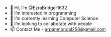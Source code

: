- 👋 Hi, I’m @EzraBridger1632
- 👀 I’m interested in programming
- 🌱 I’m currently learning Computer Science
- 💞️ I’m looking to collaborate with people
- 📫 Contact Me - arpanmondal256@gmail.com

<!---
EzraBridger1632/EzraBridger1632 is a ✨ special ✨ repository because its `README.md` (this file) appears on your GitHub profile.
You can click the Preview link to take a look at your changes.
--->
